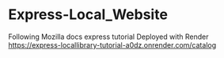 # Express-Local_Website
Following Mozilla docs express tutorial
Deployed with Render https://express-locallibrary-tutorial-a0dz.onrender.com/catalog
